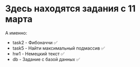 # Здесь находятся задания с 11 марта
А именно:
- task2 - Фибоначчи ✅
- task5 - Найти максимальный подмассив ✅
- hw1 - Немецкий текст ✅
- db - Задание с базой данных ✅
